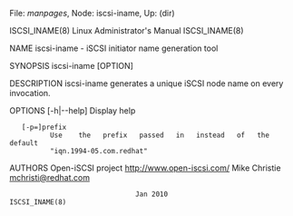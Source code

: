 File: *manpages*,  Node: iscsi-iname,  Up: (dir)

ISCSI_INAME(8)           Linux Administrator's Manual           ISCSI_INAME(8)



NAME
       iscsi-iname - iSCSI initiator name generation tool

SYNOPSIS
       iscsi-iname [OPTION]

DESCRIPTION
       iscsi-iname generates a unique iSCSI node name on every invocation.


OPTIONS
       [-h|--help]
              Display help

       [-p=]prefix
              Use    the   prefix   passed   in   instead   of   the   default
              "iqn.1994-05.com.redhat"


AUTHORS
       Open-iSCSI project <http://www.open-iscsi.com/>
       Mike Christie <mchristi@redhat.com>



                                   Jan 2010                     ISCSI_INAME(8)
